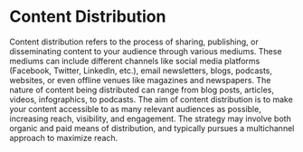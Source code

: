 # Content Distribution

Content distribution refers to the process of sharing, publishing, or disseminating content to your audience through various mediums. These mediums can include different channels like social media platforms (Facebook, Twitter, LinkedIn, etc.), email newsletters, blogs, podcasts, websites, or even offline venues like magazines and newspapers. The nature of content being distributed can range from blog posts, articles, videos, infographics, to podcasts. The aim of content distribution is to make your content accessible to as many relevant audiences as possible, increasing reach, visibility, and engagement. The strategy may involve both organic and paid means of distribution, and typically pursues a multichannel approach to maximize reach.